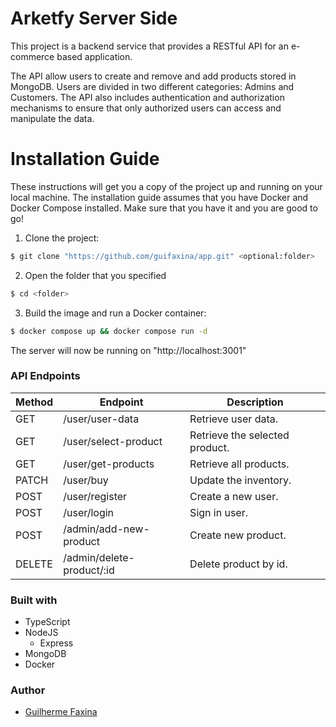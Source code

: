 # Arketfy Server Side
This project is a backend service that provides a RESTful API for an e-commerce based application.

The API allow users to create and remove and add products stored in MongoDB. Users are divided in two different categories: Admins and Customers. The API also includes authentication and authorization mechanisms to ensure that only authorized users can access and manipulate the data.

# Installation Guide

These instructions will get you a copy of the project up and running on your local machine.
The installation guide assumes that you have Docker and Docker Compose installed. Make sure that you have it and you are good to go!

1. Clone the project:
```sh
$ git clone "https://github.com/guifaxina/app.git" <optional:folder>
```
2. Open the folder that you specified
```sh
$ cd <folder>
```
3. Build the image and run a Docker container:
```sh
$ docker compose up && docker compose run -d 
```
The server will now be running on "http://localhost:3001"
### API Endpoints

| Method | Endpoint | Description |
| ------ | -------- | ----------- |
| GET    | /user/user-data   | Retrieve user data. |
| GET    | /user/select-product | Retrieve the selected product. |
| GET    | /user/get-products | Retrieve all products. |
| PATCH  | /user/buy | Update the inventory. |
| POST   | /user/register | Create a new user. |
| POST   | /user/login | Sign in user. |
| POST   | /admin/add-new-product | Create new product. |
| DELETE | /admin/delete-product/:id | Delete product by id. |

### Built with
* TypeScript
* NodeJS
  * Express
* MongoDB
* Docker

### Author
* [Guilherme Faxina](https://www.linkedin.com/in/guifaxina/)
